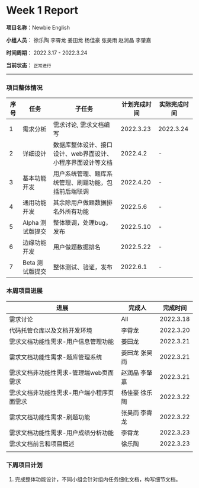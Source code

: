 # Week 1 Report

**项目名称**：Newbie English

**小组人员**： 徐乐陶 李霄龙 姜田龙 杨佳豪 张昊雨 赵润晶 李肇嘉

**时间周期**： 2022.3.17 - 2022.3.24

**当前状态**： `正常进行`



------



### 项目整体情况

| 序号 | 任务             | 子任务                                                      | 计划完成时间 | 实际完成时间 |
| ---- | ---------------- | ----------------------------------------------------------- | ------------ | ------------ |
| 1    | 需求分析         | 需求讨论, 需求文档编写                                      | 2022.3.23    | 2022.3.24    |
| 2    | 详细设计         | 数据库整体设计、接口设计、web界面设计、小程序界面设计等文档 | 2022.4.2     | -            |
| 3    | 基本功能开发     | 用户系统管理、题库系统管理、刷题功能，包括前后端联调        | 2022.4.20    | -            |
| 4    | 通用功能开发     | 其余除用户做题数据排名外所有功能                            | 2022.5.6     | -            |
| 5    | Alpha 测试版提交 | 整体联调，处理bug，发布                                     | 2022.5.10    | -            |
| 6    | 边缘功能开发     | 用户做题数据排名                                            | 2022.5.22    | -            |
| 7    | Beta 测试版提交  | 整体测试、验证，发布                                        | 2022.6.1     | -            |



### 本周项目进展

| 进展                                      | 完成人        | 完成时间  |
| ----------------------------------------- | ------------- | --------- |
| 需求讨论                                  | All           | 2022.3.18 |
| 代码托管仓库以及文档开发环境              | 李霄龙        | 2022.3.20 |
| 需求文档功能性需求-用户信息管理功能       | 姜田龙        | 2022.3.21 |
| 需求文档功能性需求-题库管理系统           | 姜田龙 张昊雨 | 2022.3.21 |
| 需求文档非功能性需求-管理端web页面需求    | 赵润晶 李肇嘉 | 2022.3.21 |
| 需求文档非功能性需求-用户端小程序页面需求 | 杨佳豪 徐乐陶 | 2022.3.22 |
| 需求文档功能性需求-刷题功能               | 张昊雨 李霄龙 | 2022.3.22 |
| 需求文档功能性需求-用户成绩分析功能       | 李霄龙        | 2022.3.23 |
| 需求文档前言和项目概述                    | 徐乐陶        | 2022.3.23 |
|                                           |               |           |



### 下周项目计划

1. 完成整体功能设计，不同小组会针对组内任务细化文档，构写细节文档。